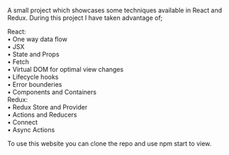 A small project which showcases some techniques available in React and Redux. During this project I have taken advantage of;

React:<br/>
  • One way data flow<br/>
  • JSX<br/>
  • State and Props<br/>
  • Fetch<br/>
  • Virtual DOM for optimal view changes<br/>
  • Lifecycle hooks<br/>
  • Error bounderies<br/>
  • Components and Containers<br/>
Redux:<br/>
  • Redux Store and Provider<br/>
  • Actions and Reducers<br/>
  • Connect<br/>
  • Async Actions<br/>
  
  To use this website you can clone the repo and use npm start to view. 

